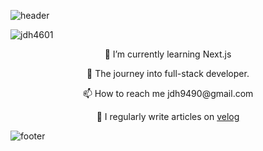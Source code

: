 ![header](https://capsule-render.vercel.app/api?type=waving&color=0:134E5E,100:71B280&height=240&section=header&text=DongHyun%20Jung&fontSize=65&fontColor=eef2f3&animation=fadeIn&descAlignY=10)

<p align="left"> <img src="https://komarev.com/ghpvc/?username=jdh4601&label=Profile%20views&color=0e75b6&style=flat" alt="jdh4601" /> </p>

<p align="center">🌱 I’m currently learning Next.js</p>
<p align="center">🚀 The journey into full-stack developer.</p>
<p align="center">📫 How to reach me jdh9490@gmail.com</p>
<p align="center">📝 I regularly write articles on <a href="https://velog.io/@jdh4601" alt="velog.io/jdh4601">velog</a></p>

![footer](https://capsule-render.vercel.app/api?type=waving&color=0:134E5E,100:71B280&height=160&section=footer)
